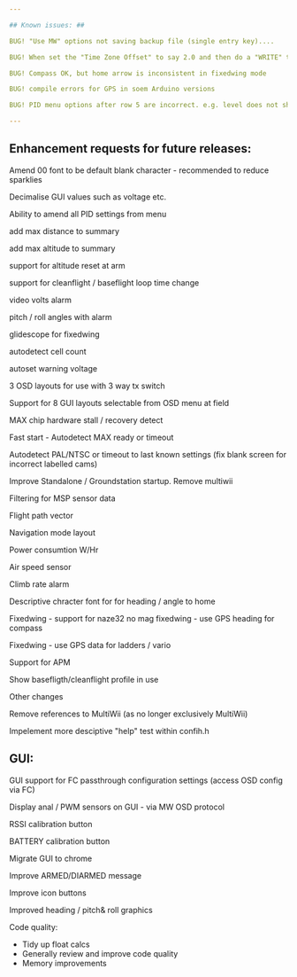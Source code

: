 ```yaml
---

## Known issues: ##

BUG! "Use MW" options not saving backup file (single entry key)....

BUG! When set the "Time Zone Offset" to say 2.0 and then do a "WRITE" the value will change (display) to 0.2

BUG! Compass OK, but home arrow is inconsistent in fixedwing mode

BUG! compile errors for GPS in soem Arduino versions

BUG! PID menu options after row 5 are incorrect. e.g. level does not show level settings

---
```


## Enhancement requests for future releases: ##

Amend 00 font to be default blank character - recommended to reduce sparklies

Decimalise GUI values such as voltage etc.

Ability to amend all PID settings from menu

add max distance to summary

add max altitude to summary

support for altitude reset at arm

support for cleanflight / baseflight loop time change

video volts alarm

pitch / roll angles with alarm

glidescope for fixedwing 

autodetect cell count

autoset warning voltage

3 OSD layouts for use with 3 way tx switch

Support for 8 GUI layouts selectable from OSD menu at field

MAX chip hardware stall / recovery detect

Fast start - Autodetect MAX ready or timeout

Autodetect PAL/NTSC or timeout to last known settings (fix blank screen for incorrect labelled cams)

Improve Standalone / Groundstation startup. Remove multiwii

Filtering for MSP sensor data

Flight path vector

Navigation mode layout

Power consumtion W/Hr 

Air speed sensor

Climb rate alarm

Descriptive chracter font for for heading / angle to home

Fixedwing - support for naze32 no mag fixedwing - use GPS heading for compass

Fixedwing - use GPS data for ladders / vario

Support for APM

Show basefligth/cleanflight profile in use


Other changes

Remove references to MultiWii (as no longer exclusively MultiWii)

Impelement more desciptive "help" test within confih.h


## GUI: ##

GUI support for FC passthrough configuration settings (access OSD config via FC) 

Display anal / PWM sensors on GUI - via MW OSD protocol

RSSI calibration button

BATTERY calibration button

Migrate GUI to chrome

Improve ARMED/DIARMED message

Improve icon buttons

Improved heading / pitch& roll graphics 


Code quality:

 - Tidy up float calcs
 - Generally review and improve code quality
 - Memory improvements
 
